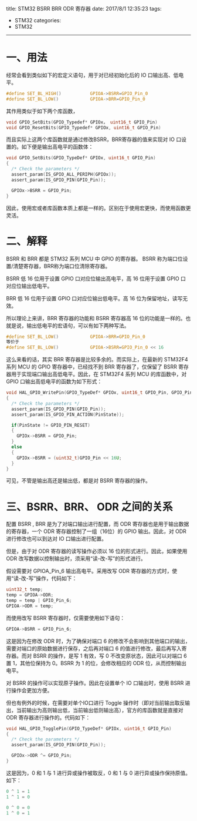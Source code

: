 title: STM32 BSRR BRR ODR 寄存器
date: 2017/8/1 12:35:23
tags:
- STM32
categories:
- STM32
---

# 一、用法

经常会看到类似如下的宏定义语句，用于对已经初始化后的 IO 口输出高、低电平。

```c
#define SET_BL_HIGH()           GPIOA->BSRR=GPIO_Pin_0 
#define SET_BL_LOW()			GPIOA->BRR=GPIO_Pin_0
```

其作用类似于如下两个库函数，

```c
void GPIO_SetBits(GPIO_Typedef* GPIOx， uint16_t GPIO_Pin)
void GPIO_ResetBits(GPIO_Typedef* GPIOx, uint16_t GPIO_Pin)  
```

而且实际上这两个库函数就是通过修改BSRR，BRR寄存器的值来实现对 IO 口设置的。如下便是输出高电平的函数体：

```c
void GPIO_SetBits(GPIO_TypeDef* GPIOx, uint16_t GPIO_Pin)
{
  /* Check the parameters */
  assert_param(IS_GPIO_ALL_PERIPH(GPIOx));
  assert_param(IS_GPIO_PIN(GPIO_Pin));

  GPIOx->BSRR = GPIO_Pin;
}
```

 因此，使用宏或者库函数本质上都是一样的。区别在于使用宏更快，而使用函数更灵活。



# 二、解释

BSRR 和 BRR 都是 STM32 系列 MCU 中 GPIO 的寄存器。 BSRR 称为端口位设置/清楚寄存器，BRR称为端口位清除寄存器。

BSRR 低 16 位用于设置 GPIO 口对应位输出高电平，高 16 位用于设置 GPIO 口对应位输出低电平。

BRR 低 16 位用于设置 GPIO 口对应位输出低电平。高 16 位为保留地址，读写无效。

所以理论上来讲，BRR 寄存器的功能和 BSRR 寄存器高 16 位的功能是一样的。也就是说，输出低电平的宏语句，可以有如下两种写法。

```c
#define SET_BL_LOW()			GPIOA->BRR=GPIO_Pin_0
等价于
#define SET_BL_LOW()            GPIOA->BSRR=GPIO_Pin_0 << 16 
```

这么来看的话，其实 BRR 寄存器是比较多余的。而实际上，在最新的 STM32F4 系列 MCU 的 GPIO 寄存器中，已经找不到 BRR 寄存器了，仅保留了 BSRR 寄存器用于实现端口输出高低电平。因此，在 STM32F4 系列 MCU 的库函数中，对 GPIO 口输出高低电平的函数为如下形式：

```c
void HAL_GPIO_WritePin(GPIO_TypeDef* GPIOx, uint16_t GPIO_Pin, GPIO_PinState PinState)
{
  /* Check the parameters */
  assert_param(IS_GPIO_PIN(GPIO_Pin));
  assert_param(IS_GPIO_PIN_ACTION(PinState));

  if(PinState != GPIO_PIN_RESET)
  {
    GPIOx->BSRR = GPIO_Pin;
  }
  else
  {
    GPIOx->BSRR = (uint32_t)GPIO_Pin << 16U;
  }
}
```

可见，不管是输出高还是输出低，都是对 BSRR 寄存器的操作。



# 三、BSRR、BRR、 ODR 之间的关系

配置 BSRR , BRR 是为了对端口输出进行配置，而 ODR 寄存器也是用于输出数据的寄存器，一个 ODR 寄存器控制了一组（16位）的 GPIO 输出。因此，对 ODR 进行修改也可以到达对 IO 口输出进行配置。

但是，由于对 ODR 寄存器的读写操作必须以 16 位的形式进行。因此，如果使用 ODR 改写数据以控制输出时，须采用“读-改-写”的形式进行。

假设需要对 GPIOA_Pin_6 输出高电平。采用改写 ODR 寄存器的方式时，使用“读-改-写”操作，代码如下：

```c
uint32_t temp;
temp = GPIOA->ODR;
temp = temp | GPIO_Pin_6;
GPIOA->ODR = temp;
```

而使用改写 BSRR 寄存器时，仅需要使用如下语句：

```c
GPIOA->BSRR = GPIO_Pin_6;
```

这是因为在修改 ODR 时，为了确保对端口 6 的修改不会影响到其他端口的输出，需要对端口的原始数据进行保存，之后再对端口 6 的值进行修改，最后再写入寄存器。而对 BSRR 的操作，是写 1 有效，写 0 不改变原状态，因此可以对端口 6 置 1，其他位保持为 0。BSRR 为 1 的位，会修改相应的 ODR 位，从而控制输出电平。

对 BSRR 的操作可以实现原子操作。因此在设置单个 IO 口输出时，使用 BSRR 进行操作会更加方便。

但也有例外的时候，在需要对单个IO口进行 Toggle 操作时（即对当前输出取反输出，当前输出为高则输出低，当前输出低则输出高），官方的库函数就是直接对 ODR 寄存器进行操作的。代码如下：

```c
void HAL_GPIO_TogglePin(GPIO_TypeDef* GPIOx, uint16_t GPIO_Pin)
{
  /* Check the parameters */
  assert_param(IS_GPIO_PIN(GPIO_Pin));

  GPIOx->ODR ^= GPIO_Pin;
}
```

这是因为，0 和 1 与 1 进行异或操作被取反，0 和 1 与 0 进行异或操作保持原值。如下：

```c
0 ^ 1 = 1
1 ^ 1 = 0

0 ^ 0 = 0
1 ^ 0 = 1
```

